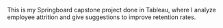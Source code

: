 This is my Springboard capstone project done in Tableau, where I analyze employee attrition and give suggestions to improve retention rates. 




